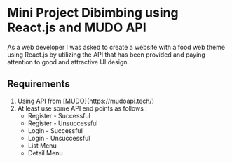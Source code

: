 <h1>Mini Project Dibimbing using React.js and MUDO API</h1>

<p>
  As a web developer I was asked to create a website with a food web theme using React.js by utilizing the API that has been provided and paying attention to good and attractive UI design.</p>

<h2>Requirements</h2>

<ol> 
  <li>Using API from [MUDO}(https://mudoapi.tech/)</li>
  <li>
    At least use some API end points as follows :
    <ul>
      <li>Register - Successful</li>
      <li>Register - Unsuccessful</li>
      <li>Login - Successful</li>
      <li>Login - Unsuccessful</li>
      <li>List Menu</li>
      <li>Detail Menu</li>
    </ul>
  </li>
</ol>
